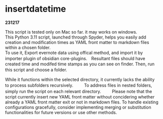 # insertdatetime
**231217**

This script is tested only on Mac so far. it may works on windows.  
This Python 3.11 script, launched through Spyder, helps you easily add creation and modification times as YAML front matter to markdown files within a chosen folder.  
To use it, Export evernote data using offical method, and import it by importer plugin of obsidian core-plugins.　Resultant files should have created time and modifed time stamps as you can see on finder. Then, run this script and choose a folder.　　

While it functions within the selected directory, it currently lacks the ability to process subfolders recursively. 　　
To address files in nested folders, simply run the script on each relevant directory. 　　
Please note that the script currently insert new YAML front matter without concidering whether already a YAML front matter exit or not in markdown files. 
To handle existing configurations gracefully, consider implementing merging or substitution functionalities for future versions or use other methods.
